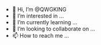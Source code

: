 - 👋 Hi, I’m @QWGKING
- 👀 I’m interested in ...
- 🌱 I’m currently learning ...
- 💞️ I’m looking to collaborate on ...
- 📫 How to reach me ...

<!---
QWGKING/QWGKING is a ✨ special ✨ repository because its `README.md` (this file) appears on your GitHub profile.
You can click the Preview link to take a look at your changes.
--->
